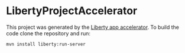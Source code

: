 # LibertyProjectAccelerator

This project was generated by the [Liberty app accelerator](http://liberty-app-accelerator.wasdev.developer.ibm.com/start/api/). To build the code clone the repository and run:

```
mvn install liberty:run-server
```